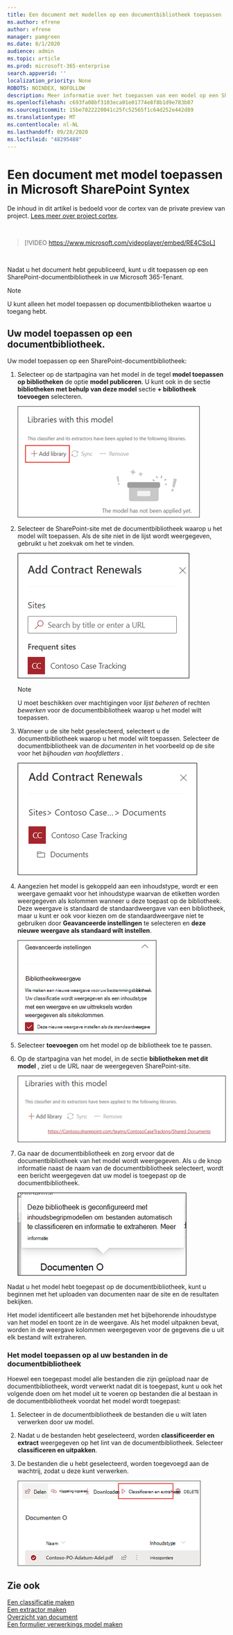 ```yaml
---
title: Een document met modellen op een documentbibliotheek toepassen
ms.author: efrene
author: efrene
manager: pamgreen
ms.date: 8/1/2020
audience: admin
ms.topic: article
ms.prod: microsoft-365-enterprise
search.appverid: ''
localization_priority: None
ROBOTS: NOINDEX, NOFOLLOW
description: Meer informatie over het toepassen van een model op een SharePoint-documentbibliotheek
ms.openlocfilehash: c693fa08bf3103eca01e01774e8f8b1d9e783b07
ms.sourcegitcommit: 15be7822220041c25fc52565f1c64d252e442d89
ms.translationtype: MT
ms.contentlocale: nl-NL
ms.lasthandoff: 09/28/2020
ms.locfileid: "48295488"
---
```

# <a name="apply-a-document-understanding-model-in-microsoft-sharepoint-syntex"></a>Een document met model toepassen in Microsoft SharePoint Syntex

De inhoud in dit artikel is bedoeld voor de cortex van de private preview van project. [Lees meer over project cortex](https://aka.ms/projectcortex).

</br>

> [!VIDEO https://www.microsoft.com/videoplayer/embed/RE4CSoL]

</br>

Nadat u het document hebt gepubliceerd, kunt u dit toepassen op een SharePoint-documentbibliotheek in uw Microsoft 365-Tenant.

> [!NOTE]
> U kunt alleen het model toepassen op documentbibliotheken waartoe u toegang hebt.


## <a name="apply-your-model-to-a-document-library"></a>Uw model toepassen op een documentbibliotheek.

Uw model toepassen op een SharePoint-documentbibliotheek:

1. Selecteer op de startpagina van het model in de tegel **model toepassen op bibliotheken** de optie **model publiceren**. U kunt ook in de sectie **bibliotheken met behulp van deze model** sectie **+ bibliotheek toevoegen** selecteren. </br>

    ![Model toevoegen aan bibliotheek](../media/content-understanding/apply-to-library.png)</br>

2. Selecteer de SharePoint-site met de documentbibliotheek waarop u het model wilt toepassen. Als de site niet in de lijst wordt weergegeven, gebruikt u het zoekvak om het te vinden.</br>

    ![Selecteer een site](../media/content-understanding/site-search.png)</br>

    > [!NOTE]
    > U moet beschikken over machtigingen voor *lijst beheren* of rechten *bewerken* voor de documentbibliotheek waarop u het model wilt toepassen.</br>

3. Wanneer u de site hebt geselecteerd, selecteert u de documentbibliotheek waarop u het model wilt toepassen. Selecteer de documentbibliotheek van de *documenten* in het voorbeeld op de site voor het *bijhouden van hoofdletters* .</br>

    ![Een documentbibliotheek selecteren](../media/content-understanding/select-doc-library.png)</br>

4. Aangezien het model is gekoppeld aan een inhoudstype, wordt er een weergave gemaakt voor het inhoudstype waarvan de etiketten worden weergegeven als kolommen wanneer u deze toepast op de bibliotheek. Deze weergave is standaard de standaardweergave van een bibliotheek, maar u kunt er ook voor kiezen om de standaardweergave niet te gebruiken door **Geavanceerde instellingen** te selecteren en **deze nieuwe weergave als standaard wilt instellen**.</br>

    ![Bibliotheek weergave](../media/content-understanding/library-view.png)</br>

5. Selecteer **toevoegen** om het model op de bibliotheek toe te passen. 
6. Op de startpagina van het model, in de sectie **bibliotheken met dit model** , ziet u de URL naar de weergegeven SharePoint-site.</br>

    ![Geselecteerde bibliotheek](../media/content-understanding/selected-library.png)</br>

7. Ga naar de documentbibliotheek en zorg ervoor dat de documentbibliotheek van het model wordt weergegeven. Als u de knop informatie naast de naam van de documentbibliotheek selecteert, wordt een bericht weergegeven dat uw model is toegepast op de documentbibliotheek.

    ![Informatie weergave](../media/content-understanding/info-du.png)</br> 


Nadat u het model hebt toegepast op de documentbibliotheek, kunt u beginnen met het uploaden van documenten naar de site en de resultaten bekijken.

Het model identificeert alle bestanden met het bijbehorende inhoudstype van het model en toont ze in de weergave. Als het model uitpaknen bevat, worden in de weergave kolommen weergegeven voor de gegevens die u uit elk bestand wilt extraheren.

### <a name="apply-the-model-to-files-already-in-the-document-library"></a>Het model toepassen op al uw bestanden in de documentbibliotheek

Hoewel een toegepast model alle bestanden die zijn geüpload naar de documentbibliotheek, wordt verwerkt nadat dit is toegepast, kunt u ook het volgende doen om het model uit te voeren op bestanden die al bestaan in de documentbibliotheek voordat het model wordt toegepast:

1. Selecteer in de documentbibliotheek de bestanden die u wilt laten verwerken door uw model.
2. Nadat u de bestanden hebt geselecteerd, worden **classificeerder en extract** weergegeven op het lint van de documentbibliotheek. Selecteer **classificeren en uitpakken**.
3. De bestanden die u hebt geselecteerd, worden toegevoegd aan de wachtrij, zodat u deze kunt verwerken.

      ![Classificeren en uitpakken](../media/content-understanding/extract-classify.png)</br> 

## <a name="see-also"></a>Zie ook
[Een classificatie maken](create-a-classifier.md)</br>
[Een extractor maken](create-an-extractor.md)</br>
[Overzicht van document](document-understanding-overview.md)</br>
[Een formulier verwerkings model maken](create-a-form-processing-model.md)  
